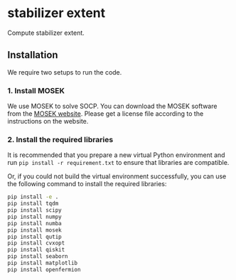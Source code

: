 # stabilizer extent

Compute stabilizer extent.

## Installation

We require two setups to run the code.

### 1. Install MOSEK

We use MOSEK to solve SOCP.
You can download the MOSEK software from the [MOSEK website](https://www.mosek.com/).
Please get a license file according to the instructions on the website.

### 2. Install the required libraries

It is recommended that you prepare a new virtual Python environment and run
`pip install -r requirement.txt`
to ensure that libraries are compatible.

Or, if you could not build the virtual environment successfully,
you can use the following command to install the required libraries:

```bash
pip install -e .
pip install tqdm
pip install scipy
pip install numpy
pip install numba
pip install mosek
pip install qutip
pip install cvxopt
pip install qiskit
pip install seaborn
pip install matplotlib
pip install openfermion
```
